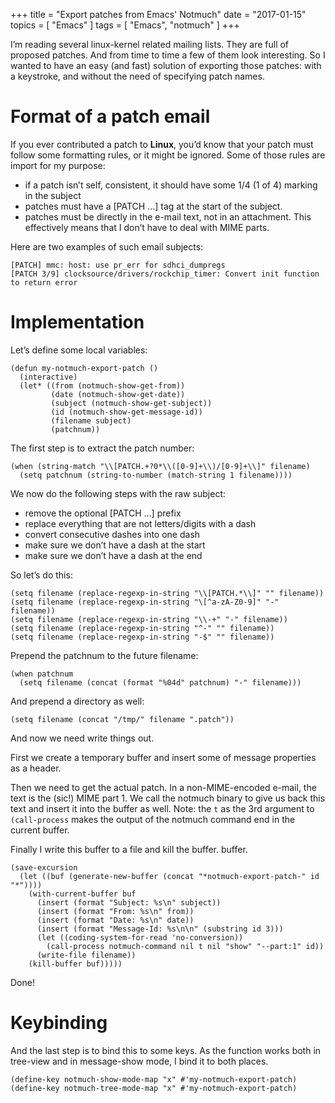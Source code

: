 +++
title = "Export patches from Emacs' Notmuch"
date = "2017-01-15"
topics = [ "Emacs" ]
tags = [ "Emacs", "notmuch" ]
+++

I&rsquo;m reading several linux-kernel related mailing lists. They are full
of proposed patches. And from time to time a few of them look
interesting. So I wanted to have an easy (and fast) solution of
exporting those patches: with a keystroke, and without the need
of specifying patch names.

# Format of a patch email

If you ever contributed a patch to **Linux**, you&rsquo;d know that your patch
must follow some formatting rules, or it might be ignored. Some of those
rules are import for my purpose:

-   if a patch isn&rsquo;t self, consistent, it should have some 1/4 (1 of 4)
    marking in the subject
-   patches must have a [PATCH &#x2026;] tag at the start of the subject.
-   patches must be directly in the e-mail text, not in an attachment.
    This effectively means that I don&rsquo;t have to deal with MIME parts.

Here are two examples of such email subjects:

    [PATCH] mmc: host: use pr_err for sdhci_dumpregs
    [PATCH 3/9] clocksource/drivers/rockchip_timer: Convert init function to return error

# Implementation

Let&rsquo;s define some local variables:

    (defun my-notmuch-export-patch ()
      (interactive)
      (let* ((from (notmuch-show-get-from))
             (date (notmuch-show-get-date))
             (subject (notmuch-show-get-subject))
             (id (notmuch-show-get-message-id))
             (filename subject)
             (patchnum))

The first step is to extract the patch number:

    (when (string-match "\\[PATCH.+?0*\\([0-9]+\\)/[0-9]+\\]" filename)
      (setq patchnum (string-to-number (match-string 1 filename))))

We now do the following steps with the raw subject:

-   remove the optional [PATCH &#x2026;] prefix
-   replace everything that are not letters/digits with a dash
-   convert consecutive dashes into one dash
-   make sure we don&rsquo;t have a dash at the start
-   make sure we don&rsquo;t have a dash at the end

So let&rsquo;s do this:

    (setq filename (replace-regexp-in-string "\\[PATCH.*\\]" "" filename))
    (setq filename (replace-regexp-in-string "\[^a-zA-Z0-9]" "-" filename))
    (setq filename (replace-regexp-in-string "\\-+" "-" filename))
    (setq filename (replace-regexp-in-string "^-" "" filename))
    (setq filename (replace-regexp-in-string "-$" "" filename))

Prepend the patchnum to the future filename:

    (when patchnum
      (setq filename (concat (format "%04d" patchnum) "-" filename)))

And prepend a directory as well:

    (setq filename (concat "/tmp/" filename ".patch"))

And now we need write things out.

First we create a temporary buffer and insert some of message properties
as a header.

Then we need to get the actual patch. In a non-MIME-encoded e-mail,
the text is the (sic!) MIME part 1. We call the notmuch binary to give
us back this text and insert it into the buffer as well. Note: the `t`
as the 3rd argument to `(call-process` makes the output of the notmuch
command end in the current buffer.

Finally I write this buffer to a file and kill the buffer.
buffer.

    (save-excursion
      (let ((buf (generate-new-buffer (concat "*notmuch-export-patch-" id "*"))))
        (with-current-buffer buf
          (insert (format "Subject: %s\n" subject))
          (insert (format "From: %s\n" from))
          (insert (format "Date: %s\n" date))
          (insert (format "Message-Id: %s\n\n" (substring id 3)))
          (let ((coding-system-for-read 'no-conversion))
            (call-process notmuch-command nil t nil "show" "--part:1" id))
          (write-file filename))
        (kill-buffer buf)))))

Done!

# Keybinding

And the last step is to bind this to some keys. As the function works
both in tree-view and in message-show mode, I bind it to both places.

    (define-key notmuch-show-mode-map "x" #'my-notmuch-export-patch)
    (define-key notmuch-tree-mode-map "x" #'my-notmuch-export-patch)
